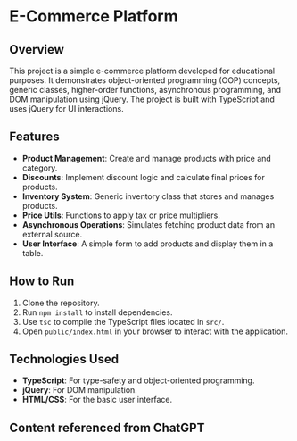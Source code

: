 # E-Commerce Platform

## Overview
This project is a simple e-commerce platform developed for educational purposes. It demonstrates object-oriented programming (OOP) concepts, generic classes, higher-order functions, asynchronous programming, and DOM manipulation using jQuery. The project is built with TypeScript and uses jQuery for UI interactions.

## Features
- **Product Management**: Create and manage products with price and category.
- **Discounts**: Implement discount logic and calculate final prices for products.
- **Inventory System**: Generic inventory class that stores and manages products.
- **Price Utils**: Functions to apply tax or price multipliers.
- **Asynchronous Operations**: Simulates fetching product data from an external source.
- **User Interface**: A simple form to add products and display them in a table.

## How to Run
1. Clone the repository.
2. Run `npm install` to install dependencies.
3. Use `tsc` to compile the TypeScript files located in `src/`.
4. Open `public/index.html` in your browser to interact with the application.

## Technologies Used
- **TypeScript**: For type-safety and object-oriented programming.
- **jQuery**: For DOM manipulation.
- **HTML/CSS**: For the basic user interface.

## Content referenced from ChatGPT
